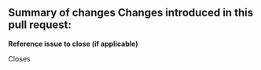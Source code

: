 **Summary of changes**
Changes introduced in this pull request:
- 



**Reference issue to close (if applicable)**
<!-- Include the issue reference this pull request is connected to -->
<!--(e.g. Closes #1)-->
Closes 

